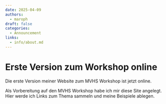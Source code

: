 ```yaml
---
date: 2025-04-09
authors: 
  - maroph
draft: false
categories:
  - Announcement
links:
  - info/about.md
---
```


# Erste Version zum Workshop online
Die erste Version meiner Website zum MVHS
Workshop ist jetzt online.
<!--more-->
Als Vorbereitung auf den MVHS Workshop habe
ich mir diese Site angelegt. Hier werde ich Links
zum Thema sammeln und meine Beispiele ablegen. 
